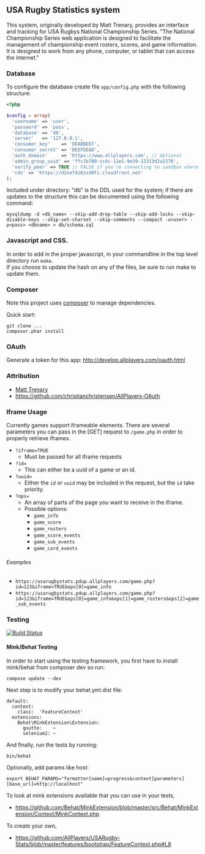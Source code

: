 ## USA Rugby Statistics system

This system, originally developed by Matt Trenary, provides an interface and tracking for USA Rugbys National Championship Series.
"The National Championship Series web application is designed to facilitate the management of championship event rosters, scores, and game information. It is designed to work from any phone, computer, or tablet that can access the internet."


### Database

To configure the database create file `app/config.php` with the following structure:

```PHP
<?php

$config = array(
  'username' => 'user',
  'password' => 'pass',
  'database' => 'db',
  'server'   => '127.0.0.1',
  'consumer_key'    => 'DEADBEEF',
  'consumer_secret' => 'BEEFDEAD',
  'auth_domain'     => 'https://www.allplayers.com', // Optional
  'admin_group_uuid' => 'ffc1b780-cc4c-11e1-9e39-12313d2a2278',
  'verify_peer' => TRUE // FALSE if you're connecting to sandbox where HTTPS is invalid.
  'cdn' => 'https://d2xe74i6zxd0fz.cloudfront.net'
);
```

Included under directory: "db" is the DDL used for the system; if there are updates to the structure this can be documented using the following command:


`mysqldump -d <db_name> --skip-add-drop-table --skip-add-locks --skip-disable-keys --skip-set-charset --skip-comments --compact -u<user> -p<pass> <dbname> > db/schema.sql`


### Javascript and CSS.
In order to add in the proper javascript, in your commandline in the top level directory run `make`.  
If you choose to update the hash on any of the files, be sure to run make to update them.


### Composer

Note this project uses [composer](http://getcomposer.org/) to manage dependencies.

Quick start:

```
git clone ...
composer.phar install
```

### OAuth

Generate a token for this app: http://develop.allplayers.com/oauth.html

### Attribution

*  [Matt Trenary](https://github.com/matttrenary)
*  https://github.com/christianchristensen/AllPlayers-OAuth


### Iframe Usage

Currently games support iframeable elements.
There are several parameters you can pass in the [GET] request to `/game.php` in order to properly retrieve iframes.

*  `?iframe=TRUE`
	*  Must be passed for all iframe requests
*  `?id=`
	*  This can either be a uuid of a game or an id.
*  `?uuid=`
	*  Either the `id` or `uuid` may be included in the request, but the `id` take priority.
*  `?ops=`
	*  An array of parts of the page you want to receive in the iframe.
	*  Possible options:
		*  `game_info`
		*  `game_score`
		*  `game_rosters`
		*  `game_score_events`
		*  `game_sub_events`
		*  `game_card_events`


###### Examples
*  `https://usarugbystats.pdup.allplayers.com/game.php?id=123&iframe=TRUE&ops[0]=game_info`
*  `https://usarugbystats.pdup.allplayers.com/game.php?id=123&iframe=TRUE&ops[0]=game_info&ops[1]=game_rosters&ops[2]=game_sub_events`


### Testing

[![Build Status](https://secure.travis-ci.org/AllPlayers/USARugby-Stats.png)](http://travis-ci.org/AllPlayers/USARugby-Stats)


#### Mink/Behat Testing

In order to start using the testing framework, you first have to install mink/behat from composer dev so run:
```
compose update --dev
```
Next step is to modify your behat.yml.dist file:
```
default:
  context:
    class:  'FeatureContext'
  extensions:
    Behat\MinkExtension\Extension:
      goutte:    ~
      selenium2: ~
```
And finally, run the tests by running:
```
bin/behat
```

Optionally, add params like host:
```
export BEHAT_PARAMS="formatter[name]=progress&context[parameters][base_url]=http://localhost"
```

To look at mink extensions available that you can use in your tests,
*   https://github.com/Behat/MinkExtension/blob/master/src/Behat/MinkExtension/Context/MinkContext.php

To create your own,
*   https://github.com/AllPlayers/USARugby-Stats/blob/master/features/bootstrap/FeatureContext.php#L8

